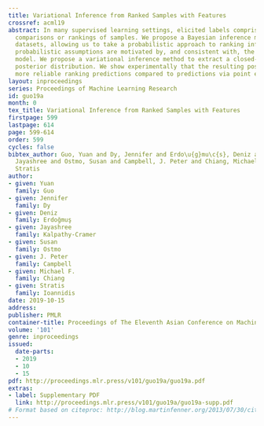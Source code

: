 ```yaml
---
title: Variational Inference from Ranked Samples with Features
crossref: acml19
abstract: In many supervised learning settings, elicited labels comprise pairwise
  comparisons or rankings of samples. We propose a Bayesian inference model for ranking
  datasets, allowing us to take a probabilistic approach to ranking inference. Our
  probabilistic assumptions are motivated by, and consistent with, the so-called Plackett-Luce
  model. We propose a variational inference method to extract a closed-form Gaussian
  posterior distribution. We show experimentally that the resulting posterior yields
  more reliable ranking predictions compared to predictions via point estimates.
layout: inproceedings
series: Proceedings of Machine Learning Research
id: guo19a
month: 0
tex_title: Variational Inference from Ranked Samples with Features
firstpage: 599
lastpage: 614
page: 599-614
order: 599
cycles: false
bibtex_author: Guo, Yuan and Dy, Jennifer and Erdo\u{g}mu\c{s}, Deniz and Kalpathy-Cramer,
  Jayashree and Ostmo, Susan and Campbell, J. Peter and Chiang, Michael F. and Ioannidis,
  Stratis
author:
- given: Yuan
  family: Guo
- given: Jennifer
  family: Dy
- given: Deniz
  family: Erdoğmuş
- given: Jayashree
  family: Kalpathy-Cramer
- given: Susan
  family: Ostmo
- given: J. Peter
  family: Campbell
- given: Michael F.
  family: Chiang
- given: Stratis
  family: Ioannidis
date: 2019-10-15
address: 
publisher: PMLR
container-title: Proceedings of The Eleventh Asian Conference on Machine Learning
volume: '101'
genre: inproceedings
issued:
  date-parts:
  - 2019
  - 10
  - 15
pdf: http://proceedings.mlr.press/v101/guo19a/guo19a.pdf
extras:
- label: Supplementary PDF
  link: http://proceedings.mlr.press/v101/guo19a/guo19a-supp.pdf
# Format based on citeproc: http://blog.martinfenner.org/2013/07/30/citeproc-yaml-for-bibliographies/
---
```

